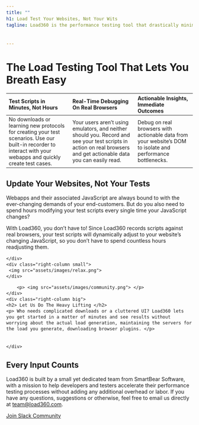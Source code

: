 ```yaml
---
title: ""
h1: Load Test Your Websites, Not Your Wits
tagline: Load360 is the performance testing tool that drastically minimizes your load testing efforts and maximizes your app’s reliability


---
```

# The Load Testing Tool That Lets You Breath Easy


<!-- <div class="three-column">
    <div class="left-column">
    <h3> Test Scrips in Minutes, Not Hours </h3>
        <p> No downloads or learning new protocols for creating your test scenarios. Use our built-in recorder to interact with your webapps and quickly create test cases.   
 </p>
    </div>
    <div class="middle-column">
    <h3> Real-Time Debugging On Real Browsers </h3>
      <p>Your users aren’t using emulators, and neither should you. Record what your customer will actually see in your test scripts on real browsers on real servers   </p>
    </div>

    <div class="right-column">
    <h3> Actionable, Readable Insights </h3>
      <p> Use data your developers are already used to, straight from the browser.   </p>
    </div>
</div> -->



| Test Scripts in Minutes, Not Hours | Real-Time Debugging On Real Browsers | Actionable Insights, Immediate Outcomes |
| :----------------------------------|:------------------------------------ | :---------------------------------------|
| No downloads or learning new protocols for creating your test scenarios. Use our built-in recorder to interact with your webapps and quickly create test cases. | Your users aren’t using emulators, and neither should you. Record and see your test scripts in action on real browsers and get actionable data you can easily read. | Debug on real browsers with actionable data from your website’s DOM to isolate and performance bottlenecks. |




<div class="two-column left-big">
    <div class="left-column big">
    <h2> Update Your Websites, Not Your Tests </h2>
        <p> Webapps and their associated JavaScript are always bound to with the ever-changing demands of your end-customers. But do you also need to spend hours modifying your test scripts every single time your JavaScript changes? </p>
<p>With Load360, you don’t have to! Since Load360 records scripts against real browsers, your test scripts will dynamically adjust to your website’s changing JavaScript, so you don’t have to spend countless hours readjusting them.  </p>

    </div>
    <div class="right-column small">
     <img src="assets/images/relax.png">
    </div>
</div>

<div class="two-column right-big">
    <div class="left-column small">

        <p> <img src="assets/images/community.png"> </p>
    </div>
    <div class="right-column big">
    <h2> Let Us Do The Heavy Lifting </h2>
    <p> Who needs complicated downloads or a cluttered UI? Load360 lets you get started in a matter of minutes and see results without worrying about the actual load generation, maintaining the servers for the load you generate, downloading browser plugins. </p>


    </div>
</div>

## Every Input Counts
 Load360 is built by a small yet dedicated team from SmartBear Software, with a mission to help developers and testers accelerate their performance testing processes without adding any additional overhead or labor. If you have any questions, suggestions or otherwise, feel free to email us directly at team@load360.com.

 <a href="{{ site.github.repository_url }}" class="btn-success">Join Slack Community </a>

 <br>
